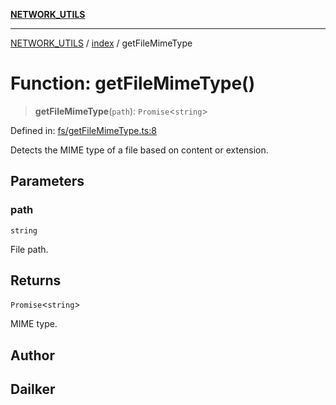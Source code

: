 [**NETWORK_UTILS**](../../README.md)

***

[NETWORK_UTILS](../../README.md) / [index](../README.md) / getFileMimeType

# Function: getFileMimeType()

> **getFileMimeType**(`path`): `Promise`\<`string`\>

Defined in: [fs/getFileMimeType.ts:8](https://github.com/dailker/everyutil-js/blob/b3e269da55b7d96c15eb37e98c5c4f6b94f05f6f/src/fs/getFileMimeType.ts#L8)

Detects the MIME type of a file based on content or extension.

## Parameters

### path

`string`

File path.

## Returns

`Promise`\<`string`\>

MIME type.

## Author

## Dailker

